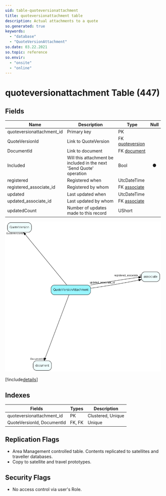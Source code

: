 ```yaml
---
uid: table-quoteversionattachment
title: quoteversionattachment table
description: Actual attachments to a quote
so.generated: true
keywords:
  - "database"
  - "QuoteVersionAttachment"
so.date: 03.22.2021
so.topic: reference
so.envir:
  - "onsite"
  - "online"
---
```


# quoteversionattachment Table (447)

## Fields

| Name | Description | Type | Null |
|------|-------------|------|:----:|
|quoteversionattachment\_id|Primary key|PK| |
|QuoteVersionId|Link to QuoteVersion|FK [quoteversion](quoteversion.md)| |
|DocumentId|Link to document|FK [document](document.md)| |
|Included|Will this attachment be included in the next &apos;Send Quote&apos; operation|Bool|&#x25CF;|
|registered|Registered when|UtcDateTime| |
|registered\_associate\_id|Registered by whom|FK [associate](associate.md)| |
|updated|Last updated when|UtcDateTime| |
|updated\_associate\_id|Last updated by whom|FK [associate](associate.md)| |
|updatedCount|Number of updates made to this record|UShort| |


![QuoteVersionAttachment table relationship diagram](./media/QuoteVersionAttachment.png)

[!include[details](./includes/QuoteVersionAttachment.md)]

## Indexes

| Fields | Types | Description |
|--------|-------|-------------|
|quoteversionattachment\_id |PK |Clustered, Unique |
|QuoteVersionId, DocumentId |FK, FK |Unique |

## Replication Flags

* Area Management controlled table. Contents replicated to satellites and traveller databases.
* Copy to satellite and travel prototypes.

## Security Flags

* No access control via user's Role.

